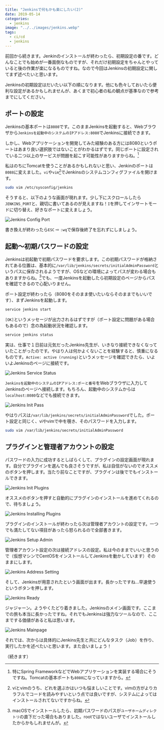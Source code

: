 ```yaml
---
title: "Jenkinsで何もかも楽にしたい(2)"
date: 2019-05-14
categories: 
  - jenkins
image: "../../images/jenkins.webp"
tags:
  - ci/cd
  - jenkins
---
```


前回から続きます。Jenkinのインストールが終わったら、初期設定の番です。どんなことでも始めが一番面倒なものですが、それだけ初期設定をちゃんとやっていると後の作業が楽になるものですね。なので今回はJenkinsの初期設定に関してまず述べたいと思います。

Jenkinsの初期設定はだいたい以下の順になります。他にも色々しておいたら便利な設定があるかもしれませんが、あくまで初心者の私の観点が基準なので参考までにしてください。

## ポートの設定

Jenkinsの基本ポートは`8080`です。このままJenkinsを起動すると、Webブラウザから`Jenkinsを起動中のシステムのIPアドレス:8080`でJenkinsに接続できます。

しかし、Webアプリケーションを開発してみた経験のある方には8080というポートはあまり良い選択肢ではないことがわかるはずです。同じポートに設定されている二つ以上のサービスが問題を起こす可能性がありますからね。[^1]

私はのちにTomcatを使うことがあるかもしれないと思い、Jenkinのポートは`8088`に変えました。`vi`や`vim`[^2]でJenkinsのシステムコンフィグファイルを開けます。

```bash
sudo vim /etc/sysconfig/jenkins
```

そうすると、以下のような画面が現れます。少し下にスクロールしたら`JENKINS_PORT`と、親切に書いてあるのが見えますね！`I`を押してインサートモードに切り替え、好きなポートに変えましょう。

![Jenkins Config Port](jenkins_configport.webp)

書き換えが終わったら`ESC` ⇨ `:wq`で保存後終了を忘れずにしましょう。

## 起動〜初期パスワードの設定

Jenkinsは初起動で初期パスワードを要求します。この初期パスワードが格納されてある位置は、基本的に`/var/lib/jenkins/secrets/initialAdminPassword`というパスに保存されるようですが、OSなどの環境によってパスが変わる場合もありますからね。[^3]でも、一度Jenkinsを起動したら初期設定のページからパスを確認できるので心配いりません。

ポート設定が終わったら（8080をそのまま使いたいならそのままでもいいです）、まずJenkinsを起動します。

```bash
service jenkins start
```

`[OK]`というメッセージが出力されるはずですが（ポート設定に問題がある場合もあるので）念の為起動状況を確認します。

```bash
service jenkins status
```

実は、仕事で１日前は元気だったJenkins先生が、いきなり接続できなくなっていたことがったのです。やはり人は何かよくないことを経験すると、慎重になるものです。`Active: active (running)`というメッセージを確認できたら、いよいよJenkinsのページに接続です。

![Jenkins Service Status](jenkins_servicestatus.webp)

`Jenkinsを起動中のシステムのIPアドレス:ポーと番号`をWebブラウザに入力してJenkinsのページへ接続します。もちろん、起動中のシステムからは`localhost:8080`などでも接続できます。

![Jenkins Init Pass](jenkins_initpass.webp)

やはりパスは`/var/lib/jenkins/secrets/initialAdminPassword`でした。ポート設定と同じく、viやvimで中を覗き、そのパスワードを入力します。

```bash
sudo vim /var/lib/jenkins/secrets/initialAdminPassword
```

## プラグインと管理者アカウントの設定

パスワードの入力に成功するとしばらくして、プラグインの設定画面が現れます。自分でプラグインを選んでも良さそうですが、私は自信がないのでオススメのボタンを押します。当たり前なことですが、プラグインは後ででもインストールできます。

![Jenkins Init Plugins](jenkins_initplugins.webp)

オススメのボタンを押すと自動的にプラグインのインストールを進めてくれるので、待ちましょう。

![Jenkins Installing Plugins](jenkins_installingplugins.webp)

プラグインのインストールが終わったら次は管理者アカウントの設定です。一つでも満たしてない項目があったら怒られるので全部書きます。

![Jenkins Setup Admin](jenkins_setupadmin.webp)

管理者アカウント設定の次は接続アドレスの設定。私は今のままでいいと思うので（仮想マシンでCentOSをインストールしてJenkinsを動かしています）そのままにします。

![Jenkins Address Setting](jenkins_addresssetting.webp)

そして、Jenkinsが用意されたという画面が出ます。長かったですね…早速使うというボタンを押します。

![Jenkins Ready](jenkins_ready.webp)

ジャジャーン。ようやくたどり着きました。Jenkinsのメイン画面です。ここまでの旅も本当に長かったですね。それでもJenkinsは強力なツールなので、ここまでする価値があると私は思います。

![Jenkins Mainpage](jenkins_mainpage.webp)

それでは、次からは具体的にJenkins先生と共にどんなタスク（Job）を作り、実行したかを述べたいと思います。また会いましょう！

（続きます）

[^1]: 特にSpring FrameworkなどでWebアプリケーションを実装する場合にそうですね。Tomcatの基本ポートも`8080`になっていますから。

[^2]: viとvimのうち、どれを選ぶかはいつも悩ましいことです。vimの方がよりカラフルでコードを読みやすいという点では良いですが、システムによってはインストールされてないですからね。

[^3]: macOSでインストールしたら、初期パスワードのパスが`ユーザホームディレクトリ`の直下だった場合もありました。rootではないユーザでインストールしたからかもしれませんが。
